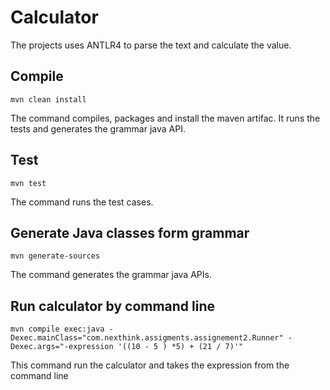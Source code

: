 # Calculator
The projects uses ANTLR4 to parse the text and calculate the value.

## Compile
```mvn clean install```

The command compiles, packages and install the maven artifac.
It runs the tests and generates the grammar java API.
## Test
```mvn test```

The command runs the test cases.
## Generate Java classes form grammar
```mvn generate-sources```

The command generates the grammar java APIs.
## Run calculator by command line
```mvn compile exec:java -Dexec.mainClass="com.nexthink.assigments.assignement2.Runner" -Dexec.args="-expression '((10 - 5 ) *5) + (21 / 7)'"```

This command run the calculator and takes the expression from the command line
